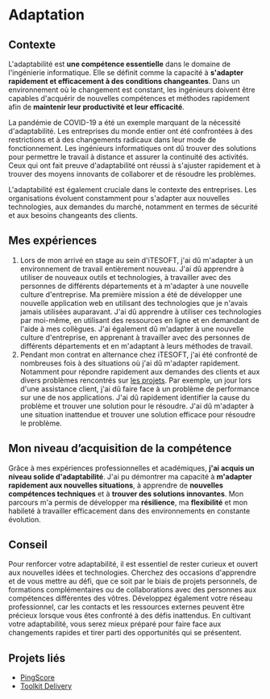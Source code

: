 # Adaptation

## Contexte

L'adaptabilité est **une compétence essentielle** dans le domaine de l'ingénierie informatique. Elle se définit comme la
capacité à **s'adapter rapidement et efficacement à des conditions changeantes**. Dans un environnement où le changement est
constant, les ingénieurs doivent être capables d'acquérir de nouvelles compétences et méthodes rapidement afin de
**maintenir leur productivité et leur efficacité**.

La pandémie de COVID-19 a été un exemple marquant de la nécessité d'adaptabilité. Les entreprises du monde entier ont
été confrontées à des restrictions et à des changements radicaux dans leur mode de fonctionnement. Les ingénieurs
informatiques ont dû trouver des solutions pour permettre le travail à distance et assurer la continuité des activités.
Ceux qui ont fait preuve d'adaptabilité ont réussi à s'ajuster rapidement et à trouver des moyens innovants de
collaborer et de résoudre les problèmes.

L'adaptabilité est également cruciale dans le contexte des entreprises. Les organisations évoluent constamment pour
s'adapter aux nouvelles technologies, aux demandes du marché, notamment en termes de sécurité et aux besoins changeants des clients.

## Mes expériences

1. Lors de mon arrivé en stage au sein d'iTESOFT, j'ai dû m'adapter à un environnement de travail entièrement nouveau.
   J'ai dû apprendre à utiliser de nouveaux outils et technologies, à travailler avec des personnes de différents
   départements et à m'adapter à une nouvelle culture d'entreprise. Ma première mission a été de développer une nouvelle
   application web en utilisant des technologies que je n'avais jamais utilisées auparavant. J'ai dû apprendre à
   utiliser ces technologies par moi-même, en utilisant des ressources en ligne et en demandant de l'aide à mes
   collègues. J'ai également dû m'adapter à une nouvelle culture d'entreprise, en apprenant à travailler avec des
   personnes de différents départements et en m'adaptant à leurs méthodes de travail.
2. Pendant mon contrat en alternance chez iTESOFT, j'ai été confronté de nombreuses fois à des situations où j'ai dû
   m'adapter rapidement. Notamment pour répondre rapidement aux demandes des clients et aux divers problèmes rencontrés
   sur [les projets](../../../mes-réalisations/projets-itesoft).
   Par exemple, un jour lors d'une assistance client, j'ai dû faire face à un problème de performance sur une de nos
   applications. J'ai dû rapidement identifier la cause du problème et trouver une solution pour le résoudre. J'ai
   dû m'adapter à une situation inattendue et trouver une solution efficace pour résoudre le problème.

## Mon niveau d’acquisition de la compétence

Grâce à mes expériences professionnelles et académiques, **j'ai acquis un niveau solide d'adaptabilité**. J'ai pu démontrer
ma capacité à **m'adapter rapidement aux nouvelles situations**, à apprendre de **nouvelles compétences techniques** et à
**trouver des solutions innovantes**. Mon parcours m'a permis de développer ma **résilience**, ma **flexibilité** et mon habileté à
travailler efficacement dans des environnements en constante évolution.

## Conseil

Pour renforcer votre adaptabilité, il est essentiel de rester curieux et ouvert aux nouvelles idées et technologies.
Cherchez des occasions d'apprendre et de vous mettre au défi, que ce soit par le biais de projets personnels, de
formations complémentaires ou de collaborations avec des personnes aux compétences différentes des vôtres. Développez
également votre réseau professionnel, car les contacts et les ressources externes peuvent être précieux lorsque vous
êtes confronté à des défis inattendus. En cultivant votre adaptabilité, vous serez mieux préparé pour faire face aux
changements rapides et tirer parti des opportunités qui se présentent.

## Projets liés

- [PingScore](../../../mes-réalisations/pingscore)
- [Toolkit Delivery](../../../mes-réalisations/toolkit-delivery)
